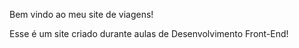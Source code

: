 Bem vindo ao meu site de viagens!

Esse é um site criado durante aulas de Desenvolvimento Front-End!